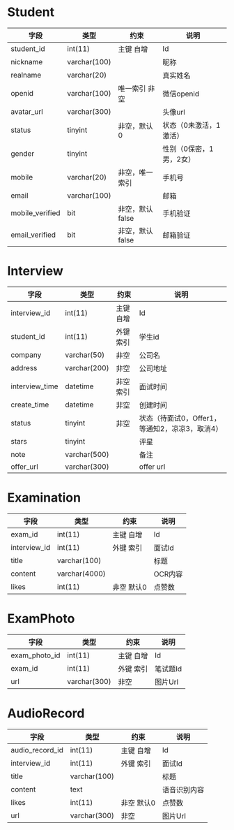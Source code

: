 # Student
| 字段  | 类型  | 约束  |  说明 |
|---|---|---|---|
| student_id  | int(11)  | 主键 自增 | Id  |
| nickname | varchar(100)  |  | 昵称  |
| realname  | varchar(20)  |  | 真实姓名  |
| openid  | varchar(100)  | 唯一索引 非空 | 微信openid  |
| avatar_url  | varchar(300)  |   | 头像url  |
| status  | tinyint  |  非空，默认0 | 状态（0未激活，1激活）  |
| gender  | tinyint  |   | 性别（0保密，1男，2女）  |
| mobile  | varchar(20)  |  非空，唯一索引 | 手机号  |
| email  | varchar(100)  |   | 邮箱  |
| mobile_verified  | bit  |  非空，默认false | 手机验证  |
| email_verified  | bit  | 非空，默认false  | 邮箱验证  |

# Interview
| 字段  | 类型  | 约束  |  说明 |
|---|---|---|---|
| interview_id  | int(11)  | 主键 自增 | Id  |
| student_id | int(11)  | 外键 索引 | 学生id  |
| company  | varchar(50)  | 非空 | 公司名  |
| address  | varchar(200)  | 非空 | 公司地址  |
| interview_time  | datetime  | 非空 索引  | 面试时间  |
| create_time  | datetime  |  非空 | 创建时间  |
| status  | tinyint  | 非空  | 状态（待面试0，Offer1，等通知2，凉凉3，取消4）  |
| stars  | tinyint  |   | 评星  |
| note  | varchar(500)  |   | 备注  |
| offer_url  | varchar(300)  |   | offer url  |

# Examination
| 字段  | 类型  | 约束  |  说明 |
|---|---|---|---|
| exam_id  | int(11)  | 主键 自增 | Id  |
| interview_id | int(11)  | 外键 索引 | 面试Id  |
| title  | varchar(100)  |  | 标题  |
| content  | varchar(4000)  |  | OCR内容  |
| likes  | int(11)  | 非空 默认0  | 点赞数  |

# ExamPhoto
| 字段  | 类型  | 约束  |  说明 |
|---|---|---|---|
| exam_photo_id  | int(11)  | 主键 自增 | Id  |
| exam_id | int(11)  | 外键 索引 | 笔试题Id  |
| url  | varchar(300)  | 非空 | 图片Url  |

# AudioRecord
| 字段  | 类型  | 约束  |  说明 |
|---|---|---|---|
| audio_record_id  | int(11)  | 主键 自增 | Id  |
| interview_id | int(11)  | 外键 索引 | 面试Id  |
| title  | varchar(100)  |  | 标题  |
| content  | text  |  | 语音识别内容  |
| likes  | int(11)  | 非空 默认0  | 点赞数  |
| url  | varchar(300)  | 非空 | 图片Url  |

